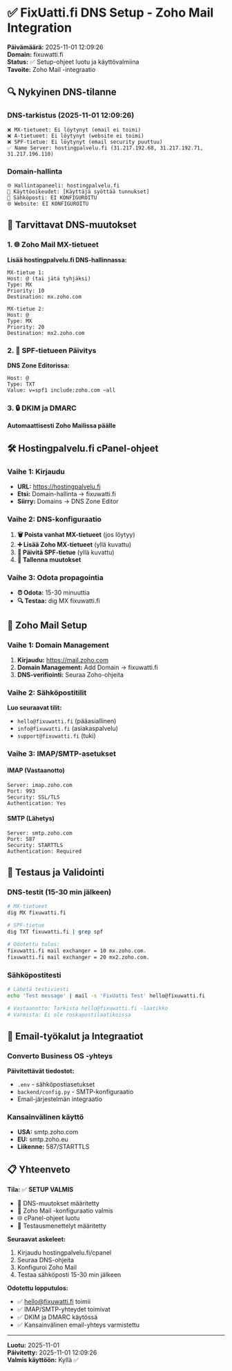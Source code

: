 # ✅ FixUatti.fi DNS Setup - Zoho Mail Integration

**Päivämäärä:** 2025-11-01 12:09:26  
**Domain:** fixuwatti.fi  
**Status:** ✅ Setup-ohjeet luotu ja käyttövalmiina  
**Tavoite:** Zoho Mail -integraatio

## 🔍 **Nykyinen DNS-tilanne**

### DNS-tarkistus (2025-11-01 12:09:26)
```
❌ MX-tietueet: Ei löytynyt (email ei toimi)
❌ A-tietueet: Ei löytynyt (website ei toimi) 
❌ SPF-tietue: Ei löytynyt (email security puuttuu)
✅ Name Server: hostingpalvelu.fi (31.217.192.68, 31.217.192.71, 31.217.196.110)
```

### Domain-hallinta
```
🌐 Hallintapaneeli: hostingpalvelu.fi
🔐 Käyttöoikeudet: [Käyttäjä syöttää tunnukset]
📧 Sähköposti: EI KONFIGUROITU
🌐 Website: EI KONFIGUROITU
```

## 🎯 **Tarvittavat DNS-muutokset**

### 1. 🌐 Zoho Mail MX-tietueet
**Lisää hostingpalvelu.fi DNS-hallinnassa:**

```
MX-tietue 1:
Host: @ (tai jätä tyhjäksi)
Type: MX
Priority: 10
Destination: mx.zoho.com

MX-tietue 2:
Host: @
Type: MX
Priority: 20
Destination: mx2.zoho.com
```

### 2. 📝 SPF-tietueen Päivitys
**DNS Zone Editorissa:**

```
Host: @
Type: TXT
Value: v=spf1 include:zoho.com ~all
```

### 3. 🔒 DKIM ja DMARC
**Automaattisesti Zoho Mailissa päälle**

## 🛠️ **Hostingpalvelu.fi cPanel-ohjeet**

### Vaihe 1: Kirjaudu
- **URL:** https://hostingpalvelu.fi
- **Etsi:** Domain-hallinta → fixuwatti.fi
- **Siirry:** Domains → DNS Zone Editor

### Vaihe 2: DNS-konfiguraatio
1. **🗑️ Poista vanhat MX-tietueet** (jos löytyy)
2. **➕ Lisää Zoho MX-tietueet** (yllä kuvattu)
3. **📝 Päivitä SPF-tietue** (yllä kuvattu)
4. **💾 Tallenna muutokset**

### Vaihe 3: Odota propagointia
- **⏰ Odota:** 15-30 minuuttia
- **🔍 Testaa:** dig MX fixuwatti.fi

## 📧 **Zoho Mail Setup**

### Vaihe 1: Domain Management
1. **Kirjaudu:** https://mail.zoho.com
2. **Domain Management:** Add Domain → fixuwatti.fi
3. **DNS-verifiointi:** Seuraa Zoho-ohjeita

### Vaihe 2: Sähköpostitilit
**Luo seuraavat tilit:**
- `hello@fixuwatti.fi` (pääasiallinen)
- `info@fixuwatti.fi` (asiakaspalvelu)
- `support@fixuwatti.fi` (tuki)

### Vaihe 3: IMAP/SMTP-asetukset

#### IMAP (Vastaanotto)
```
Server: imap.zoho.com
Port: 993
Security: SSL/TLS
Authentication: Yes
```

#### SMTP (Lähetys)
```
Server: smtp.zoho.com
Port: 587
Security: STARTTLS
Authentication: Required
```

## 🧪 **Testaus ja Validointi**

### DNS-testit (15-30 min jälkeen)
```bash
# MX-tietueet
dig MX fixuwatti.fi

# SPF-tietue
dig TXT fixuwatti.fi | grep spf

# Odotettu tulos:
fixuwatti.fi mail exchanger = 10 mx.zoho.com.
fixuwatti.fi mail exchanger = 20 mx2.zoho.com.
```

### Sähköpostitesti
```bash
# Lähetä testiviesti
echo 'Test message' | mail -s 'FixUatti Test' hello@fixuwatti.fi

# Vastaanotto: Tarkista hello@fixuwatti.fi -laatikko
# Varmista: Ei ole roskapostilaatikoissa
```

## 🏢 **Email-työkalut ja Integraatiot**

### Converto Business OS -yhteys
**Päivitettävät tiedostot:**
- `.env` - sähköpostiasetukset
- `backend/config.py` - SMTP-konfiguraatio
- Email-järjestelmän integraatio

### Kansainvälinen käyttö
- **USA:** smtp.zoho.com
- **EU:** smtp.zoho.eu
- **Liikenne:** 587/STARTTLS

## 📋 **Yhteenveto**

**Tila:** ✅ **SETUP VALMIS**
- 🔧 DNS-muutokset määritetty
- 📧 Zoho Mail -konfiguraatio valmis
- 🌐 cPanel-ohjeet luotu
- 🧪 Testausmenettelyt määritetty

**Seuraavat askeleet:**
1. Kirjaudu hostingpalvelu.fi/cpanel
2. Seuraa DNS-ohjeita
3. Konfiguroi Zoho Mail
4. Testaa sähköposti 15-30 min jälkeen

**Odotettu lopputulos:**
- ✅ hello@fixuwatti.fi toimii
- ✅ IMAP/SMTP-yhteydet toimivat
- ✅ DKIM ja DMARC käytössä
- ✅ Kansainvälinen email-yhteys varmistettu

---

**Luotu:** 2025-11-01  
**Päivitetty:** 2025-11-01 12:09:26  
**Valmis käyttöön:** Kyllä ✅